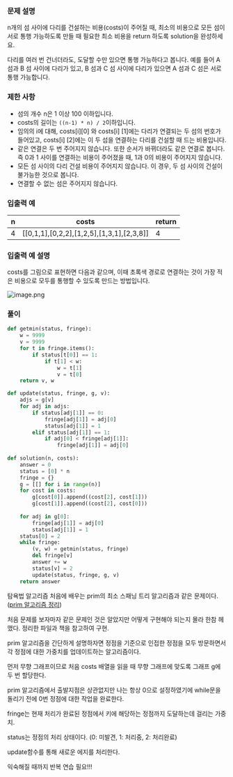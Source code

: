### 문제 설명

n개의 섬 사이에 다리를 건설하는 비용(costs)이 주어질 때, 최소의 비용으로 모든 섬이 서로 통행 가능하도록 만들 때 필요한 최소 비용을 return 하도록 solution을 완성하세요.

다리를 여러 번 건너더라도, 도달할 수만 있으면 통행 가능하다고 봅니다. 예를 들어 A 섬과 B 섬 사이에 다리가 있고, B 섬과 C 섬 사이에 다리가 있으면 A 섬과 C 섬은 서로 통행 가능합니다.



### 제한 사항

- 섬의 개수 n은 1 이상 100 이하입니다.
- costs의 길이는 `((n-1) * n) / 2`이하입니다.
- 임의의 i에 대해, costs[i][0] 와 costs[i] [1]에는 다리가 연결되는 두 섬의 번호가 들어있고, costs[i] [2]에는 이 두 섬을 연결하는 다리를 건설할 때 드는 비용입니다.
- 같은 연결은 두 번 주어지지 않습니다. 또한 순서가 바뀌더라도 같은 연결로 봅니다. 즉 0과 1 사이를 연결하는 비용이 주어졌을 때, 1과 0의 비용이 주어지지 않습니다.
- 모든 섬 사이의 다리 건설 비용이 주어지지 않습니다. 이 경우, 두 섬 사이의 건설이 불가능한 것으로 봅니다.
- 연결할 수 없는 섬은 주어지지 않습니다.



### 입출력 예

| n    | costs                                     | return |
| ---- | ----------------------------------------- | ------ |
| 4    | [[0,1,1],[0,2,2],[1,2,5],[1,3,1],[2,3,8]] | 4      |



### 입출력 예 설명

costs를 그림으로 표현하면 다음과 같으며, 이때 초록색 경로로 연결하는 것이 가장 적은 비용으로 모두를 통행할 수 있도록 만드는 방법입니다.

![image.png](https://grepp-programmers.s3.amazonaws.com/files/production/13e2952057/f2746a8c-527c-4451-9a73-42129911fe17.png)



### 풀이

```python
def getmin(status, fringe):
    w = 9999
    v = 9999
    for t in fringe.items():
        if status[t[0]] == 1:
            if t[1] < w:
                w = t[1]
                v = t[0]
    return v, w

def update(status, fringe, g, v):
    adjs = g[v]
    for adj in adjs:
        if status[adj[1]] == 0:
            fringe[adj[1]] = adj[0]
            status[adj[1]] = 1
        elif status[adj[1]] == 1:
            if adj[0] < fringe[adj[1]]:
                fringe[adj[1]] = adj[0]
                
def solution(n, costs):
    answer = 0
    status = [0] * n
    fringe = {}
    g = [[] for i in range(n)]
    for cost in costs:
        g[cost[0]].append((cost[2], cost[1]))
        g[cost[1]].append((cost[2], cost[0]))
        
    for adj in g[0]:
        fringe[adj[1]] = adj[0]
        status[adj[1]] = 1
    status[0] = 2
    while fringe:
        (v, w) = getmin(status, fringe)
        del fringe[v]
        answer += w
        status[v] = 2 
        update(status, fringe, g, v)
    return answer
```

탐욕법 알고리즘 처음에 배우는 prim의 최소 스패닝 트리 알고리즘과 같은 문제이다. ([prim 알고리즘 정리](https://github.com/cksgh4178/Algorithm/blob/main/Chapter%2008.%20%EA%B7%B8%EB%9E%98%ED%94%84%20%EC%B5%9C%EC%A0%81%ED%99%94%20%EB%AC%B8%EC%A0%9C%EC%99%80%20%EC%9A%95%EC%8B%AC%EC%9F%81%EC%9D%B4%20%EB%B0%A9%EB%B2%95.pdf))

처음 문제를 보자마자 같은 문제인 것은 알았지만 어떻게 구현해야 되는지 몰라 한참 헤맸다. 정리한 파일과 책을 참고하여 구현.

prim 알고리즘을 간단하게 설명하자면 정점을 기준으로 인접한 정점을 모두 방문하면서 각 정점에 대한 가중치를 업데이트하는 알고리즘이다.

먼저 무향 그래프이므로 처음 costs 배열을 읽을 때 무향 그래프에 맞도록 그래프 g에 두 번 할당한다.

prim 알고리즘에서 출발지점은 상관없지만 나는 항상 0으로 설정하였기에 while문을 돌리기 전에 0번 정점에 대한 작업을 완료한다.

fringe는 현재 처리가 완료된 정점에서 키에 해당하는 정점까지 도달하는데 걸리는 가중치.

status는 정점의 처리 상태이다. (0: 미발견, 1: 처리중, 2: 처리완료)

update함수를 통해 새로운 에지를 처리한다. 

익숙해질 때까지 반복 연습 필요!!!
